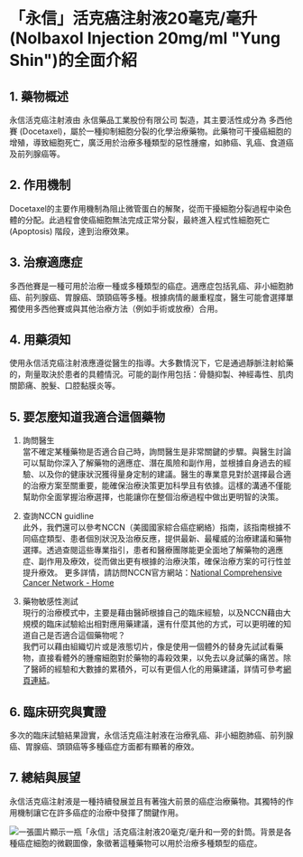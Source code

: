 # 「永信」活克癌注射液20毫克/毫升 (Nolbaxol Injection 20mg/ml \"Yung Shin\")的全面介紹

## 1. 藥物概述 

永信活克癌注射液由 永信藥品工業股份有限公司 製造，其主要活性成分為 多西他賽 (Docetaxel)，屬於一種抑制細胞分裂的化學治療藥物。此藥物可干擾癌細胞的增殖，導致細胞死亡，廣泛用於治療多種類型的惡性腫瘤，如肺癌、乳癌、食道癌及前列腺癌等。

## 2. 作用機制 

Docetaxel的主要作用機制為阻止微管蛋白的解聚，從而干擾細胞分裂過程中染色體的分配。此過程會使癌細胞無法完成正常分裂，最終進入程式性細胞死亡 (Apoptosis) 階段，達到治療效果。

## 3. 治療適應症 

多西他賽是一種可用於治療一種或多種類型的癌症。適應症包括乳癌、非小細胞肺癌、前列腺癌、胃腺癌、頭頸癌等多種。根據病情的嚴重程度，醫生可能會選擇單獨使用多西他賽或與其他治療方法（例如手術或放療）合用。

## 4. 用藥須知 

使用永信活克癌注射液應遵從醫生的指導。大多數情況下，它是通過靜脈注射給藥的，劑量取決於患者的具體情況。可能的副作用包括：骨髓抑製、神經毒性、肌肉關節痛、脫髮、口腔黏膜炎等。

## 5. 要怎麼知道我適合這個藥物 

1. 詢問醫生  
當不確定某種藥物是否適合自己時，詢問醫生是非常關鍵的步驟。與醫生討論可以幫助你深入了解藥物的適應症、潛在風險和副作用，並根據自身過去的經驗、以及你的健康狀況獲得量身定制的建議。醫生的專業意見對於選擇最合適的治療方案至關重要，能確保治療決策更加科學且有依據。這樣的溝通不僅能幫助你全面掌握治療選擇，也能讓你在整個治療過程中做出更明智的決策。 

2. 查詢NCCN guidline  
此外，我們還可以參考NCCN（美國國家綜合癌症網絡）指南，該指南根據不同癌症類型、患者個別狀況及治療反應，提供最新、最權威的治療建議和藥物選擇。透過查閱這些專業指引，患者和醫療團隊能更全面地了解藥物的適應症、副作用及療效，從而做出更有根據的治療決策，確保治療方案的可行性並提升療效。 
更多詳情，請訪問NCCN官方網站：[National Comprehensive Cancer Network - Home](https://www.nccn.org/)

3. 藥物敏感性測試  
現行的治療模式中，主要是藉由醫師根據自己的臨床經驗，以及NCCN藉由大規模的臨床試驗給出相對應用藥建議，還有什麼其他的方式，可以更明確的知道自己是否適合這個藥物呢？   
我們可以藉由組織切片或是液態切片，像是使用一個體外的替身先試試看藥物，直接看體外的腫瘤細胞對於藥物的毒殺效果，以免去以身試藥的痛苦。除了醫師的經驗和大數據的累積外，可以有更個人化的用藥建議，詳情可參考[網頁連結](https://info.cancerfree.io/)。

## 6. 臨床研究與實證 

多次的臨床試驗結果證實，永信活克癌注射液在治療乳癌、非小細胞肺癌、前列腺癌、胃腺癌、頭頸癌等多種癌症方面都有顯著的療效。

## 7. 總結與展望 

永信活克癌注射液是一種持續發展並且有著強大前景的癌症治療藥物。其獨特的作用機制讓它在許多癌症的治療中發揮了關鍵作用。

![一張圖片顯示一瓶「永信」活克癌注射液20毫克/毫升和一旁的針筒。背景是各種癌症細胞的微觀圖像，象徵著這種藥物可以用於治療多種類型的癌症。](None)